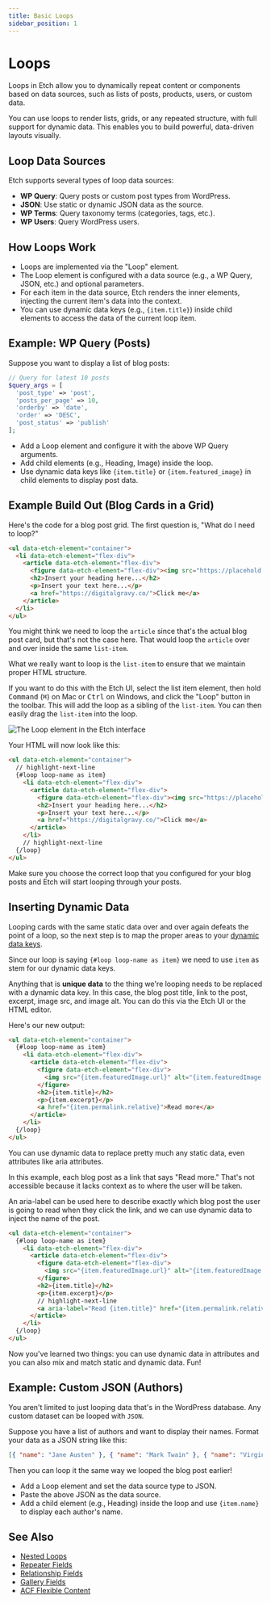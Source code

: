 ```yaml
---
title: Basic Loops
sidebar_position: 1
---
```


# Loops

Loops in Etch allow you to dynamically repeat content or components based on data sources, such as lists of posts, products, users, or custom data.

You can use loops to render lists, grids, or any repeated structure, with full support for dynamic data. This enables you to build powerful, data-driven layouts visually.

## Loop Data Sources

Etch supports several types of loop data sources:

- **WP Query**: Query posts or custom post types from WordPress.
- **JSON**: Use static or dynamic JSON data as the source.
- **WP Terms**: Query taxonomy terms (categories, tags, etc.).
- **WP Users**: Query WordPress users.

## How Loops Work

- Loops are implemented via the "Loop" element.
- The Loop element is configured with a data source (e.g., a WP Query, JSON, etc.) and optional parameters.
- For each item in the data source, Etch renders the inner elements, injecting the current item's data into the context.
- You can use dynamic data keys (e.g., `{item.title}`) inside child elements to access the data of the current loop item.

## Example: WP Query (Posts)

Suppose you want to display a list of blog posts:

```php
// Query for latest 10 posts
$query_args = [
  'post_type' => 'post',
  'posts_per_page' => 10,
  'orderby' => 'date',
  'order' => 'DESC',
  'post_status' => 'publish'
];
```

- Add a Loop element and configure it with the above WP Query arguments.
- Add child elements (e.g., Heading, Image) inside the loop.
- Use dynamic data keys like `{item.title}` or `{item.featured_image}` in child elements to display post data.

## Example Build Out (Blog Cards in a Grid)

Here's the code for a blog post grid. The first question is, "What do I need to loop?"

```html
<ul data-etch-element="container">
  <li data-etch-element="flex-div">
    <article data-etch-element="flex-div">
      <figure data-etch-element="flex-div"><img src="https://placehold.co/600x400" alt="" /></figure>
      <h2>Insert your heading here...</h2>
      <p>Insert your text here...</p>
      <a href="https://digitalgravy.co/">Click me</a>
    </article>
  </li>
</ul>
```

You might think we need to loop the `article` since that's the actual blog post card, but that's not the case here. That would loop the `article` over and over inside the same `list-item`.

What we really want to loop is the `list-item` to ensure that we maintain proper HTML structure.

If you want to do this with the Etch UI, select the list item element, then hold <kbd>Command</kbd> (<kbd>⌘</kbd>) on Mac or <kbd>Ctrl</kbd> on Windows, and click the "Loop" button in the toolbar. This will add the loop as a sibling of the `list-item`. You can then easily drag the `list-item` into the loop.

![The Loop element in the Etch interface](../interface/img/loop-element.avif)


Your HTML will now look like this:

```html
<ul data-etch-element="container">
  // highlight-next-line
  {#loop loop-name as item}
    <li data-etch-element="flex-div">
      <article data-etch-element="flex-div">
        <figure data-etch-element="flex-div"><img src="https://placehold.co/600x400" alt="" /></figure>
        <h2>Insert your heading here...</h2>
        <p>Insert your text here...</p>
        <a href="https://digitalgravy.co/">Click me</a>
      </article>
    </li>
    // highlight-next-line
  {/loop}
</ul>
```

Make sure you choose the correct loop that you configured for your blog posts and Etch will start looping through your posts.

## Inserting Dynamic Data

Looping cards with the same static data over and over again defeats the point of a loop, so the next step is to map the proper areas to your [dynamic data keys](/dynamic-data/dynamic-data-keys).

Since our loop is saying `{#loop loop-name as item}` we need to use `item` as stem for our dynamic data keys.

Anything that is **unique data** to the thing we're looping needs to be replaced with a dynamic data key. In this case, the blog post title, link to the post, excerpt, image src, and image alt. You can do this via the Etch UI or the HTML editor.

Here's our new output:

```html
<ul data-etch-element="container">
  {#loop loop-name as item}
    <li data-etch-element="flex-div">
      <article data-etch-element="flex-div">
        <figure data-etch-element="flex-div">
          <img src="{item.featuredImage.url}" alt="{item.featuredImage.alt}" />
        </figure>
        <h2>{item.title}</h2>
        <p>{item.excerpt}</p>
        <a href="{item.permalink.relative}">Read more</a>
      </article>
    </li>
  {/loop}
</ul>
```

You can use dynamic data to replace pretty much any static data, even attributes like aria attributes.

In this example, each blog post as a link that says "Read more." That's not accessible because it lacks context as to where the user will be taken.

An aria-label can be used here to describe exactly which blog post the user is going to read when they click the link, and we can use dynamic data to inject the name of the post.

```html
<ul data-etch-element="container">
  {#loop loop-name as item}
    <li data-etch-element="flex-div">
      <article data-etch-element="flex-div">
        <figure data-etch-element="flex-div">
          <img src="{item.featuredImage.url}" alt="{item.featuredImage.alt}" />
        </figure>
        <h2>{item.title}</h2>
        <p>{item.excerpt}</p>
        // highlight-next-line
        <a aria-label="Read {item.title}" href="{item.permalink.relative}">Read more</a>
      </article>
    </li>
  {/loop}
</ul>
```

Now you've learned two things: you can use dynamic data in attributes and you can also mix and match static and dynamic data. Fun!

## Example: Custom JSON (Authors)

You aren't limited to just looping data that's in the WordPress database. Any custom dataset can be looped with `JSON`. 

Suppose you have a list of authors and want to display their names. Format your data as a JSON string like this:

```json
[{ "name": "Jane Austen" }, { "name": "Mark Twain" }, { "name": "Virginia Woolf" }]
```

Then you can loop it the same way we looped the blog post earlier!

- Add a Loop element and set the data source type to JSON.
- Paste the above JSON as the data source.
- Add a child element (e.g., Heading) inside the loop and use `{item.name}` to display each author's name.

## See Also

- [Nested Loops](/loops/nested-loops)
- [Repeater Fields](/integrations/custom-fields/repeater-fields)
- [Relationship Fields](/integrations/custom-fields/relationship-fields)
- [Gallery Fields](/integrations/custom-fields/gallery-fields)
- [ACF Flexible Content](/integrations/custom-fields/flexible-content-fields)
